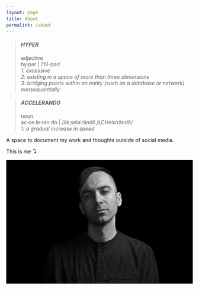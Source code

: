 ```yaml
---
layout: page
title: About
permalink: /about
---
```


> #### _HYPER_
> adjective<br>
> hy·​per | /ˈhī-pər/<br>
> _1: excessive_<br>
> _2: existing in a space of more than three dimensions_<br>
> _3: bridging points within an entity (such as a database or network) nonsequentially_

> #### _ACCELERANDO_
> noun<br>
> ac·​ce·​le·​ran·​do | /äkˌseləˈrändō,äˌCHeləˈrändō/<br>
> _1: a gradual increase in speed_

A space to document my work and thoughts outside of social media.

This is me ↴

![nullsleep-photo](/assets/image/about/nullsleep-photo-promo.jpg)